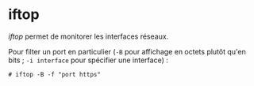 iftop
=====

*iftop* permet de monitorer les interfaces réseaux.

Pour filter un port en particulier (`-B` pour affichage en octets plutôt qu'en bits ; `-i interface` pour spécifier une interface) :
```
# iftop -B -f "port https"
```
